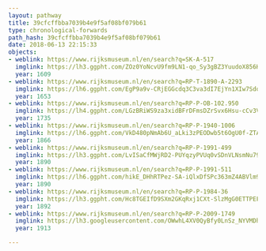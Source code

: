 ```yaml
---
layout: pathway
title: 39cfcffbba7039b4e9f5af08bf079b61
type: chronological-forwards
path_hash: 39cfcffbba7039b4e9f5af08bf079b61
date: 2018-06-13 22:15:33
objects:
- weblink: https://www.rijksmuseum.nl/en/search?q=SK-A-517
  imglink: https://lh3.ggpht.com/ZOz0YoNcvU9fm9LN1-qo_Sy3gBZ3YuudoX856HnXTL_ItAhtg6wUfiWBo_wqzBylld6IoKTlNwG9qzTFgH2Vl7fDrFo=s200
  year: 1609
- weblink: https://www.rijksmuseum.nl/en/search?q=RP-T-1890-A-2293
  imglink: https://lh6.ggpht.com/EgP9a9v-CRjEGGcdq3C3va3dI7EjYn1XIw7SdoJleKfI8wyJW2SwyqEUbsutEUochb1kFbO4AZL576XNrqHm-q4IqFs=s200
  year: 1653
- weblink: https://www.rijksmuseum.nl/en/search?q=RP-P-OB-102.950
  imglink: https://lh4.ggpht.com/LGzBRiWS9za3xidBFrDFmsDZrSvx6Hsu-cCv3VnsmMxCHhEzW5PlqUqabpxQZoD3juJWPO4dvTqlKEQXL42PyGy0Ip0=s200
  year: 1735
- weblink: https://www.rijksmuseum.nl/en/search?q=RP-P-1940-1006
  imglink: https://lh6.ggpht.com/VkD480pNmAb6U_aLki3zPEODwb5t6OgU0f-ZTAEhuJpNqNyRY5fRkZQx2ofS5FVPi-PRJveiRVKAClKMv_ShrLbmpA8=s200
  year: 1866
- weblink: https://www.rijksmuseum.nl/en/search?q=RP-P-1991-499
  imglink: https://lh3.ggpht.com/LvISaCfMWjRD2-PUYqzyPVUq0vSDnVLNsmNu795iR0eaMav1Evmkn0CAu1joVn2sS_6izioCOEi0-fCuw77as7M4Pg=s200
  year: 1890
- weblink: https://www.rijksmuseum.nl/en/search?q=RP-P-1991-511
  imglink: https://lh6.ggpht.com/hikE_DHhRTPez-SA-iQlxDfSPc363mZ4ABVlm9tXGZ-vP0by0VIhHGyek-0rZbcIWHKAorITNFhu92TG2R4o9_f5hKs=s200
  year: 1890
- weblink: https://www.rijksmuseum.nl/en/search?q=RP-P-1984-36
  imglink: https://lh3.ggpht.com/Hc8TGEIfD9SXm2GKqRxj1CXt-SlzMgG0ETTPEFzYfxAebyvIKA_6jxzxWGW88rSMnRYJQjObDElQM9aedQqVXmY2X7W_=s200
  year: 1892
- weblink: https://www.rijksmuseum.nl/en/search?q=RP-P-2009-1749
  imglink: https://lh3.googleusercontent.com/OWwhL4XV0QyBfy0LnSz_NYVMDhf8t8x0isAXcg9gpeFwO8PywC5PtFyQ53mtWULbNhY5tJ0aY8bLfAWfwIGQ3dXdKXs=s200
  year: 1913

---
```

